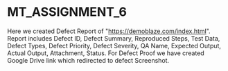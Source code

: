 # MT_ASSIGNMENT_6
Here we created Defect Report of "https://demoblaze.com/index.html". Report includes Defect ID, Defect Summary, Reproduced Steps, Test Data, Defect Types, Defect Priority, Defect Severity, QA Name, Expected Output, Actual Output, Attachment, Status. For Defect Proof we have created Google Drive link which redirected to defect Screenshot.
